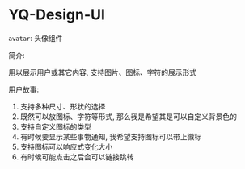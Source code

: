 # YQ-Design-UI

`avatar`: 头像组件

简介:

用以展示用户或其它内容, 支持图片、图标、字符的展示形式

用户故事:

1. 支持多种尺寸、形状的选择
2. 既然可以放图标、字符等形式, 那么我是希望其是可以自定义背景色的
3. 支持自定义图标的类型
4. 有时候要显示某些事物通知, 我希望支持图标可以带上徽标
5. 支持图标可以响应式变化大小
6. 有时候可能点击之后会可以链接跳转